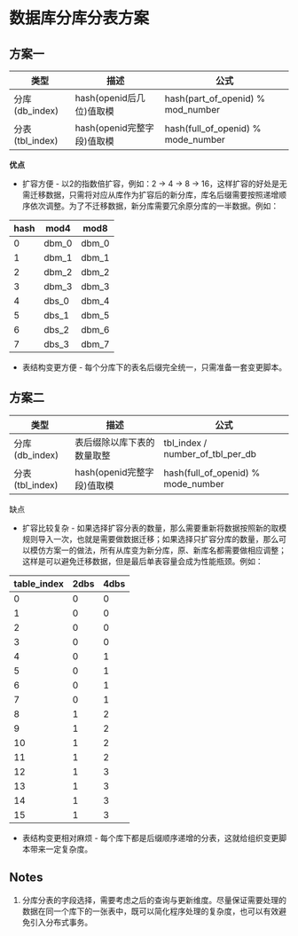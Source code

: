 # 数据库分库分表方案

## 方案一  

类型            | 描述                     | 公式
---------------|--------------------------|-------------------------------------
分库(db_index)  |hash(openid后几位)值取模    |hash(part\_of\_openid) % mod\_number  
分表(tbl_index) |hash(openid完整字段)值取模  |hash(full\_of\_openid) % mode\_number

**优点**  
  
* 扩容方便 - 以2的指数倍扩容，例如：2 -> 4 -> 8 -> 16，这样扩容的好处是无需迁移数据，只需将对应从库作为扩容后的新分库，库名后缀需要按照递增顺序依次调整。为了不迁移数据，新分库需要冗余原分库的一半数据。例如：  

hash | mod4  | mod8 
---- |-------|-------
0    | dbm_0 | dbm_0  
1    | dbm_1 | dbm_1  
2    | dbm_2 | dbm_2  
3    | dbm_3 | dbm_3  
4    | dbs_0 | dbm_4  
5    | dbs_1 | dbm_5  
6    | dbs_2 | dbm_6  
7    | dbs_3 | dbm_7  

* 表结构变更方便 - 每个分库下的表名后缀完全统一，只需准备一套变更脚本。

## 方案二

类型             | 描述                    | 公式
--------------- |-------------------------|-------------------------------------
分库(db_index)  | 表后缀除以库下表的数量取整   | tbl\_index / number\_of\_tbl\_per_db  
分表(tbl_index) | hash(openid完整字段)值取模 | hash(full\_of\_openid) % mode_number

缺点

* 扩容比较复杂 - 如果选择扩容分表的数量，那么需要重新将数据按照新的取模规则导入一次，也就是需要做数据迁移；如果选择只扩容分库的数量，那么可以模仿方案一的做法，所有从库变为新分库，原、新库名都需要做相应调整；这样是可以避免迁移数据，但是最后单表容量会成为性能瓶颈。例如：

table_index | 2dbs | 4dbs
------------|------|-----
0           | 0    | 0
1           | 0    | 0
2           | 0    | 0
3           | 0    | 0
4           | 0    | 1
5           | 0    | 1
6           | 0    | 1
7           | 0    | 1
8           | 1    | 2
9           | 1    | 2
10          | 1    | 2
11          | 1    | 2
12          | 1    | 3
13          | 1    | 3
14          | 1    | 3
15          | 1    | 3

* 表结构变更相对麻烦 - 每个库下都是后缀顺序递增的分表，这就给组织变更脚本带来一定复杂度。  

## Notes  

1. 分库分表的字段选择，需要考虑之后的查询与更新维度。尽量保证需要处理的数据在同一个库下的一张表中，既可以简化程序处理的复杂度，也可以有效避免引入分布式事务。


